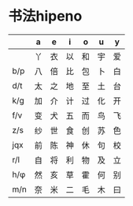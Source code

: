 # 书法hipeno

|   |a |e |i |o |u |y |
|-  |- |- |- |- |- |- |
|   |丫|衣|以|和|宇|爱|
|b/p|八|倍|比|包|卜|白|
|d/t|太|之|地|至|土|台|
|k/g|加|介|计|过|化|开|
|f/v|变|犬|五|而|鸟|飞|
|z/s|纱|世|食|创|苏|色|
|jqx|前|陈|神|休|句|校|
|r/l|自|将|利|物|及|立|
|h/φ|然|亥|草|霍|何|别|
|m/n|奈|米|二|毛|木|曰|